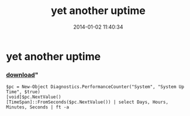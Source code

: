 ﻿---
pid:            4761
parent:         0
children:       
poster:         greg zakharov
title:          yet another uptime
date:           2014-01-02 11:40:34
format:         posh
---

# yet another uptime

### [download](4761.ps1)"



```posh
$pc = New-Object Diagnostics.PerformanceCounter("System", "System Up Time", $true)
[void]$pc.NextValue()
[TimeSpan]::FromSeconds($pc.NextValue()) | select Days, Hours, Minutes, Seconds | ft -a
```
